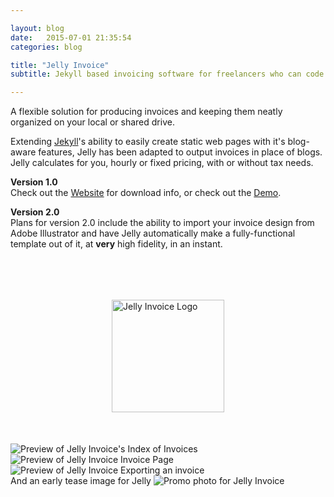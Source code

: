 ```yaml
---

layout: blog
date:   2015-07-01 21:35:54
categories: blog

title: "Jelly Invoice"
subtitle: Jekyll based invoicing software for freelancers who can code a bit.

---
```


A flexible solution for producing invoices and keeping them neatly organized on your local or shared drive.

Extending <a href="http://jekyllrb.com/" target="_blank">Jekyll</a>'s ability to easily create static web pages with it's blog-aware features, Jelly has been adapted to output invoices in place of blogs. Jelly calculates for you, hourly or fixed pricing, with or without tax needs.

<b>Version 1.0</b><br>
Check out the <a href="http://mrurka.github.io/jelly-invoice-website/" target="_blank">Website</a> for download info, or check out the <a href="http://mrurka.github.io/jelly-invoice/" target="_blank">Demo</a>.

<b>Version 2.0</b><br>
Plans for version 2.0 include the ability to import your invoice design from Adobe Illustrator and have Jelly automatically make a fully-functional template out of it, at <b>very</b> high fidelity, in an instant.

<br>

<img class="item w2" src="../ru/img/port/norm/jelly-logo.png" alt="Jelly Invoice Logo" style="display:block; width:180px; height:auto; margin:50px auto 50px auto;"/>
<img class="item w1" src="../ru/img/port/norm/jelly-invoice-screen1.jpg" alt="Preview of Jelly Invoice's Index of Invoices"/>
<img class="item w1" src="../ru/img/port/norm/jelly-invoice-screen2.jpg" alt="Preview of Jelly Invoice Invoice Page"/>
<img class="item w1" src="../ru/img/port/norm/jelly-invoice-screen3.jpg" alt="Preview of Jelly Invoice Exporting an invoice"/>

<br>
And an early tease image for Jelly
<img class="item w1" src="../ru/img/port/norm/jelly-invoice-wide.jpg" alt="Promo photo for Jelly Invoice"/>
